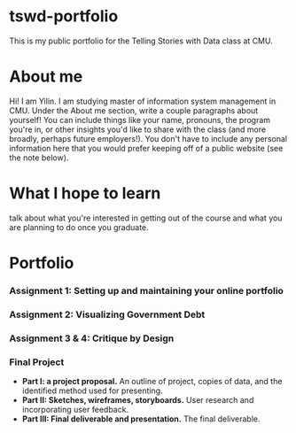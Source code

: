 # tswd-portfolio
This is my public portfolio for the Telling Stories with Data class at CMU.

# About me
Hi! I am Yilin. I am studying master of information system management in CMU.
Under the About me section, write a couple paragraphs about yourself!  You can include things like your name, pronouns, the program you're in, or other insights you'd like to share with the class (and more broadly, perhaps future employers!).  You don't have to include any personal information here that you would prefer keeping off of a public website (see the note below). 

# What I hope to learn
talk about what you're interested in getting out of the course and what you are planning to do once you graduate.

# Portfolio
### Assignment 1: Setting up and maintaining your online portfolio
### Assignment 2: Visualizing Government Debt
### Assignment 3 & 4: Critique by Design
### Final Project
 - **Part I: a project proposal.**  An outline of project, copies of data, and the identified method used for presenting.
 - **Part II: Sketches, wireframes, storyboards.**  User research and incorporating user feedback.
 - **Part III: Final deliverable and presentation.**  The final deliverable.

